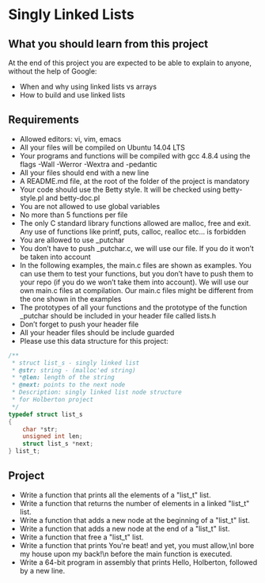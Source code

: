 # Singly Linked Lists

## What you should learn from this project

At the end of this project you are expected to be able to explain to anyone, without the help of Google:

- When and why using linked lists vs arrays
- How to build and use linked lists

## Requirements
- Allowed editors: vi, vim, emacs
- All your files will be compiled on Ubuntu 14.04 LTS
- Your programs and functions will be compiled with gcc 4.8.4 using the flags -Wall -Werror -Wextra and -pedantic
- All your files should end with a new line
- A README.md file, at the root of the folder of the project is mandatory
- Your code should use the Betty style. It will be checked using betty-style.pl and betty-doc.pl
- You are not allowed to use global variables
- No more than 5 functions per file
- The only C standard library functions allowed are malloc, free and exit. Any use of functions like printf, puts, calloc, realloc etc… is forbidden
- You are allowed to use _putchar
- You don’t have to push _putchar.c, we will use our file. If you do it won’t be taken into account
- In the following examples, the main.c files are shown as examples. You can use them to test your functions, but you don’t have to push them to your repo (if you do we won’t take them into account). We will use our own main.c files at compilation. Our main.c files might be different from the one shown in the examples
- The prototypes of all your functions and the prototype of the function _putchar should be included in your header file called lists.h
- Don’t forget to push your header file
- All your header files should be include guarded
- Please use this data structure for this project:
```c
/**
 * struct list_s - singly linked list
 * @str: string - (malloc'ed string)
 * *@len: length of the string
 * @next: points to the next node
 * Description: singly linked list node structure
 * for Holberton project
 */
typedef struct list_s
{
    char *str;
    unsigned int len;
    struct list_s *next;
} list_t;
```

## Project
- Write a function that prints all the elements of a "list_t" list.
- Write a function that returns the number of elements in a linked "list_t" list.
- Write a function that adds a new node at the beginning of a "list_t" list.
- Write a function that adds a new node at the end of a "list_t" list.
- Write a function that free a "list_t" list.
- Write a function that prints You're beat! and yet, you must allow,\nI bore my house upon my back!\n before the main function is executed.
- Write a 64-bit program in assembly that prints Hello, Holberton, followed by a new line.